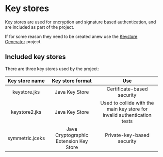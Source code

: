 # Key stores

Key stores are used for encryption and signature based authentication, and are included as part of the project.

If for some reason they need to be created anew use the [Keystore Generator][keystore-generator] project.

## Included key stores

There are three key stores used by the project:

|Key store name|Key store format|Use|
|:-:|:-:|:-:|
|keystore.jks|Java Key Store|Certificate-based security|
|keystore2.jks|Java Key Store|Used to collide with the main key store for invalid authentication tests|
|symmetric.jceks|Java Cryptographic Extension Key Store|Private-key-based security|

[keystore-generator]: https://github.com/Bernardo-MG/keystore-generator

